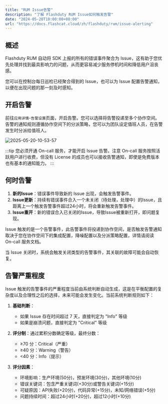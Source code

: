 ```yaml
---
title: "RUM Issue告警"
description: "了解 Flashduty RUM Issue如何触发告警"
date: "2024-05-20T10:00:00+08:00"
url: "https://docs.flashcat.cloud/zh/flashduty/rum/issue-alerting"
---
```


## 概述

Flashduty RUM 自动将 SDK 上报的所有的错误事件聚合为 Issue，这有助于您优先处理并找到最具影响力的问题，从而更容易减少服务停机时间和降低用户沮丧感。

您可以在控制台每日巡检已经聚合得到的 Issue，也可以为 Issue 配置告警通知，以便在出现问题的那一刻及时感知。

## 开启告警

前往`应用详情`-`告警设置`页面，开启告警。您可以选择将告警投递至多个协作空间。告警的通知规则遵循协作空间下的分派策略，您可以为团队设定值班人员，在告警发生时分派给值班人。

![2025-05-20-10-53-57](https://docs-cdn.flashcat.cloud/images/png/2bbd455a2ac702246e8399b6628f9158.png)

:::tip
您必须开通 On-call 服务，才能开启 Issue 告警。注意 On-call 服务按照活跃用户进行收费，但没有 License 的成员也可以接收告警通知，即使是免费版本也有基本的通知能力。
:::


## 何时告警

1. **新的Issue**：错误事件导致新的 Issue 出现，会触发告警事件。
2. **Issue更新**：持续有错误事件合入一个未关闭（待处理，处理中）的Issue，且距离上一个触发告警事件超过24小时，将会重新触发告警事件。
3. **Issue重开**：新的错误合入已关闭的Issue，导致Issue被重新打开，即问题复现。

Issue 触发的是一个告警事件，此告警事件将投递到协作空间，是否触发告警通知取决于您在协作空间下的集成配置，降噪配置以及分派策略配置，详情请阅读 On-call 服务文档。

当 Issue 关闭时，系统会触发关闭类型的告警事件，其关联的故障可能会自动恢复。

## 告警严重程度

Issue 触发的告警事件的严重程度当前由系统判断自动生成，这是在平衡配置的复杂度以及合理性之后的选择，未来可能会发生变化。当前系统判断规则如下：

1. **基础判断**：

    - 如果 Issue 存在时间超过 7 天，直接判定为 "Info" 等级
    - 如果是崩溃问题，直接判定为 "Critical" 等级

2. **评分制**：通过累积分数确定等级，最终分数：

    - ≥70 分：Critical（严重）
    - ≥40 分：Warning（警告）
    - <40 分：Info（提示）

3. **评分因素**：

    - 环境影响：生产环境(50分)，预发环境(30分)，其他环境(10分)
    - 错误关键词：包含严重关键词(+30分)或警告关键词(+15分)
    - 可疑原因：API失败(+20分)，代码异常(+15分)，未知/网络错误(+5分)
    - 问题持续时间：超过24小时(+20分)，超过12小时(+10分)


